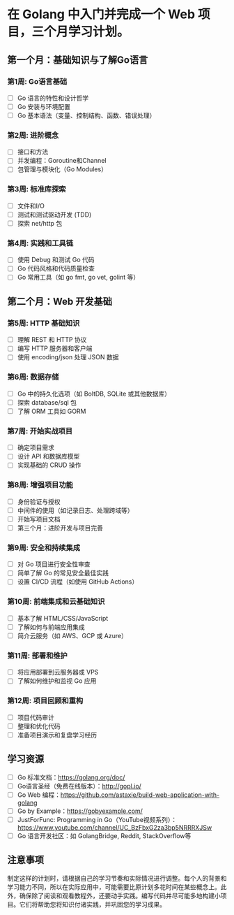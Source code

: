 # 在 Golang 中入门并完成一个 Web 项目，三个月学习计划。
## 第一个月：基础知识与了解Go语言
### 第1周: Go语言基础
* [ ]  Go 语言的特性和设计哲学
* [ ]  Go 安装与环境配置
* [ ]  Go 基本语法（变量、控制结构、函数、错误处理）
### 第2周: 进阶概念
* [ ]  接口和方法
* [ ]  并发编程：Goroutine和Channel
* [ ]  包管理与模块化（Go Modules）
### 第3周: 标准库探索
* [ ]  文件和I/O
* [ ]  测试和测试驱动开发 (TDD)
* [ ]  探索 net/http 包
### 第4周: 实践和工具链
* [ ]  使用 Debug 和测试 Go 代码
* [ ]  Go 代码风格和代码质量检查
* [ ]  Go 常用工具（如 go fmt, go vet, golint 等）
## 第二个月：Web 开发基础
### 第5周: HTTP 基础知识
* [ ]  理解 REST 和 HTTP 协议
* [ ]  编写 HTTP 服务器和客户端
* [ ]  使用 encoding/json 处理 JSON 数据
### 第6周: 数据存储
* [ ]  Go 中的持久化选项（如 BoltDB, SQLite 或其他数据库）
* [ ]  探索 database/sql 包
* [ ]  了解 ORM 工具如 GORM
### 第7周: 开始实战项目
* [ ]  确定项目需求
* [ ]  设计 API 和数据库模型
* [ ]  实现基础的 CRUD 操作
### 第8周: 增强项目功能
* [ ]  身份验证与授权
* [ ]  中间件的使用（如记录日志、处理跨域等）
* [ ]  开始写项目文档
* [ ]  第三个月：进阶开发与项目完善
### 第9周: 安全和持续集成
* [ ]  对 Go 项目进行安全性审查
* [ ]  简单了解 Go 的常见安全最佳实践
* [ ]  设置 CI/CD 流程（如使用 GitHub Actions）
### 第10周: 前端集成和云基础知识
* [ ]  基本了解 HTML/CSS/JavaScript
* [ ]  了解如何与前端应用集成
* [ ]  简介云服务（如 AWS、GCP 或 Azure）
### 第11周: 部署和维护
* [ ]  将应用部署到云服务器或 VPS
* [ ]  了解如何维护和监视 Go 应用
### 第12周: 项目回顾和重构
* [ ]  项目代码审计
* [ ]  整理和优化代码
* [ ]  准备项目演示和复盘学习经历

## 学习资源
* [ ]  Go 标准文档：https://golang.org/doc/
* [ ]  Go语言圣经（免费在线版本）：http://gopl.io/
* [ ]  Go Web 编程：https://github.com/astaxie/build-web-application-with-golang
* [ ]  Go by Example：https://gobyexample.com/
* [ ]  JustForFunc: Programming in Go（YouTube视频系列）：https://www.youtube.com/channel/UC_BzFbxG2za3bp5NRRRXJSw
* [ ]  Go 语言开发社区：如 GolangBridge, Reddit, StackOverflow等

## 注意事项
制定这样的计划时，请根据自己的学习节奏和实际情况进行调整。每个人的背景和学习能力不同，所以在实际应用中，可能需要比原计划多花时间在某些概念上。此外，确保除了阅读和观看教程外，还要动手实践。编写代码并尽可能多地构建小项目。它们将帮助您将知识付诸实践，并巩固您的学习成果。
